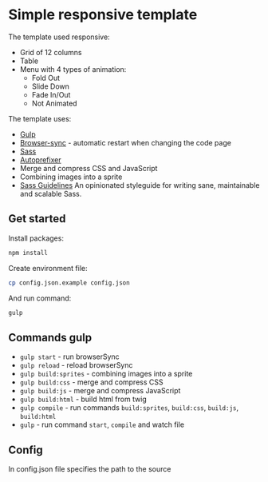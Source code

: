 # Simple responsive template
The template used responsive:
- Grid of 12 columns
- Table
- Menu with 4 types of animation:
  - Fold Out
  - Slide Down
  - Fade In/Out
  - Not Animated


The template uses:
- [Gulp](http://gulpjs.com/)
- [Browser-sync](https://www.browsersync.io/) - automatic restart when changing the code page
- [Sass](http://sass-lang.com/)
- [Autoprefixer](https://github.com/postcss/autoprefixer)
- Merge and compress CSS and JavaScript
- Combining images into a sprite
- [Sass Guidelines](http://sass-guidelin.es/) An opinionated styleguide for writing sane, maintainable and scalable Sass.


## Get started
Install packages:
```bash
npm install
```

Create environment file:
```bash
cp config.json.example config.json
```


And run command:
```bash
gulp
```

## Commands gulp
- `gulp start` - run browserSync
- `gulp reload` - reload browserSync
- `gulp build:sprites` - combining images into a sprite
- `gulp build:css` - merge and compress CSS
- `gulp build:js` - merge and compress JavaScript
- `gulp build:html` - build html from twig
- `gulp compile` - run commands `build:sprites`, `build:css`, `build:js`, `build:html`
- `gulp` - run command `start`, `compile` and watch file

## Сonfig
In config.json file specifies the path to the source